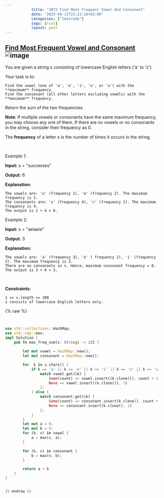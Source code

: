 ```yaml
---
            title: "3872 Find Most Frequent Vowel And Consonant"
            date: "2025-09-13T22:23:16+02:00"
            categories: ["leetcode"]
            tags: [rust]
            layout: post
---
```

            
## [Find Most Frequent Vowel and Consonant](https://leetcode.com/problems/find-most-frequent-vowel-and-consonant) ![image](https://img.shields.io/badge/Difficulty-Easy-brightgreen)

You are given a string s consisting of lowercase English letters ('a' to 'z'). 

Your task is to:

	Find the vowel (one of 'a', 'e', 'i', 'o', or 'u') with the **maximum** frequency.
	Find the consonant (all other letters excluding vowels) with the **maximum** frequency.

Return the sum of the two frequencies.

**Note**: If multiple vowels or consonants have the same maximum frequency, you may choose any one of them. If there are no vowels or no consonants in the string, consider their frequency as 0.

The **frequency** of a letter x is the number of times it occurs in the string.

 

Example 1:

**Input:** s = "successes"

**Output:** 6

**Explanation:**

	The vowels are: 'u' (frequency 1), 'e' (frequency 2). The maximum frequency is 2.
	The consonants are: 's' (frequency 4), 'c' (frequency 2). The maximum frequency is 4.
	The output is 2 + 4 = 6.

Example 2:

**Input:** s = "aeiaeia"

**Output:** 3

**Explanation:**

	The vowels are: 'a' (frequency 3), 'e' ( frequency 2), 'i' (frequency 2). The maximum frequency is 3.
	There are no consonants in s. Hence, maximum consonant frequency = 0.
	The output is 3 + 0 = 3.

 

**Constraints:**

	1 <= s.length <= 100
	s consists of lowercase English letters only.

{% raw %}


```rust


use std::collections::HashMap;
use std::cmp::max;
impl Solution {
    pub fn max_freq_sum(s: String) -> i32 {
        
        let mut vowel = HashMap::new();
        let mut consonant = HashMap::new();

        for  k in s.chars() {
            if k == 'a' || k == 'e' || k == 'i' || k == 'o' || k == 'u' {
                match vowel.get(&k) {
                    Some(count) => vowel.insert((k.clone()), count + 1),
                    None => vowel.insert((k.clone()), 1)
                };
            } else {
                match consonant.get(&k) {
                    Some(count) => consonant.insert(k.clone(), count + 1),
                    None => consonant.insert(k.clone(), 1)
                };
            }
        }
        let mut a = 0;
        let mut b = 0;
        for (k, v) in vowel {
            a = max(v, a);
        }

        for (k, v) in consonant {
            b = max(v, b);
        }

        return a + b
    }
}


{% endraw %}
```
